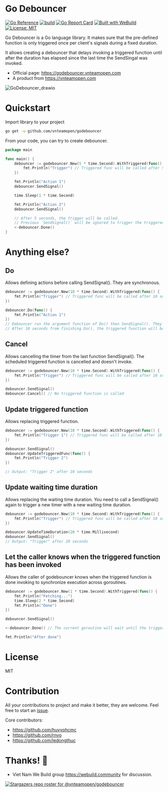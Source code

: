 # Go Debouncer
[![Go Reference](https://pkg.go.dev/badge/github.com/vnteamopen/godebouncer.svg)](https://pkg.go.dev/github.com/vnteamopen/godebouncer) [![build](https://github.com/vnteamopen/godebouncer/actions/workflows/build.yml/badge.svg?branch=main)](https://github.com/vnteamopen/godebouncer/actions/workflows/build.yml) [![Go Report Card](https://goreportcard.com/badge/github.com/vnteamopen/godebouncer)](https://goreportcard.com/report/github.com/vnteamopen/godebouncer) 
[![Built with WeBuild](https://raw.githubusercontent.com/webuild-community/badge/master/svg/WeBuild.svg)](https://webuild.community) [![License: MIT](https://img.shields.io/badge/License-MIT-yellow.svg)](https://github.com/vnteamopen/godebouncer/blob/main/LICENSE)


Go Debouncer is a Go language library. It makes sure that the pre-defined function is only triggered once per client's signals during a fixed duration.

It allows creating a debouncer that delays invoking a triggered function until after the duration has elapsed since the last time the SendSingal was invoked.

 - Official page: https://godebouncer.vnteamopen.com
 - A product from https://vnteamopen.com

![GoDebouncer_drawio](https://user-images.githubusercontent.com/1828895/164943072-093b22e6-6471-4d2e-93bb-8fd08f2e4953.png)

# Quickstart

Import library to your project

```bash
go get -u github.com/vnteamopen/godebouncer
```

From your code, you can try to create debouncer.

```go
package main

func main() {
	debouncer := godebouncer.New(5 * time.Second).WithTriggered(func() {
		fmt.Println("Trigger") // Triggered func will be called after 5 seconds from last SendSignal().
	})

	fmt.Println("Action 1")
	debouncer.SendSignal()

	time.Sleep(1 * time.Second)

	fmt.Println("Action 2")
	debouncer.SendSignal()

	// After 5 seconds, the trigger will be called.
	// Previous `SendSignal()` will be ignored to trigger the triggered function.
	<-debouncer.Done()
}
```

# Anything else?

## Do

Allows defining actions before calling SendSignal(). They are synchronous.

```go
debouncer := godebouncer.New(10 * time.Second).WithTriggered(func() {
	fmt.Println("Trigger") // Triggered func will be called after 10 seconds from last SendSignal().
})

debouncer.Do(func() {
	fmt.Println("Action 1")
})
// Debouncer run the argument function of Do() then SendSignal(). They run sequentially.
// After 10 seconds from finishing Do(), the triggered function will be called.
```

## Cancel

Allows cancelling the timer from the last function SendSignal(). The scheduled triggered function is cancelled and doesn't invoke.

```go
debouncer := godebouncer.New(10 * time.Second).WithTriggered(func() {
	fmt.Println("Trigger") // Triggered func will be called after 10 seconds from last SendSignal().
})

debouncer.SendSignal()
debouncer.Cancel() // No triggered function is called
```

## Update triggered function

Allows replacing triggered function.

```go
debouncer := godebouncer.New(10 * time.Second).WithTriggered(func() {
	fmt.Println("Trigger 1") // Triggered func will be called after 10 seconds from last SendSignal().
})

debouncer.SendSignal()
debouncer.UpdateTriggeredFunc(func() {
	fmt.Println("Trigger 2")
})

// Output: "Trigger 2" after 10 seconds
```

## Update waiting time duration

Allows replacing the waiting time duration. You need to call a SendSignal() again to trigger a new timer with a new waiting time duration.

```go
debouncer := godebouncer.New(10 * time.Second).WithTriggered(func() {
	fmt.Println("Trigger") // Triggered func will be called after 10 seconds from last SendSignal().
})

debouncer.UpdateTimeDuration(20 * time.Millisecond)
debouncer.SendSignal()
// Output: "Trigger" after 20 seconds
```

## Let the caller knows when the triggered function has been invoked

Allows the caller of godebouncer knows when the triggered function is done invoking to synchronize execution across goroutines.

```go
debouncer := godebouncer.New(1 * time.Second).WithTriggered(func() {
	fmt.Println("Fetching...")
	time.Sleep(2 * time.Second)
	fmt.Println("Done")
})

debouncer.SendSignal()

<-debouncer.Done() // The current goroutine will wait until the triggered func finish its execution.

fmt.Println("After done")
```

# License

MIT

# Contribution

All your contributions to project and make it better, they are welcome. Feel free to start an [issue](https://github.com/vnteamopen/godebouncer/issues).

Core contributors:
 - https://github.com/huyvohcmc
 - https://github.com/rnvo
 - https://github.com/ledongthuc

# Thanks! 🙌

 - Viet Nam We Build group https://webuild.community for discussion.

[![Stargazers repo roster for @vnteamopen/godebouncer](https://reporoster.com/stars/vnteamopen/godebouncer)](https://github.com/vnteamopen/godebouncer/stargazers)
